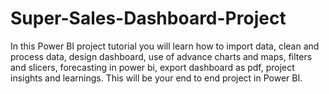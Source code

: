 # Super-Sales-Dashboard-Project
In this Power BI project tutorial you will learn how to import data, clean and process data, design dashboard, use of advance charts and maps, filters and slicers, forecasting in power bi, export dashboard as pdf, project insights and learnings. This will be your end to end project in Power BI.

